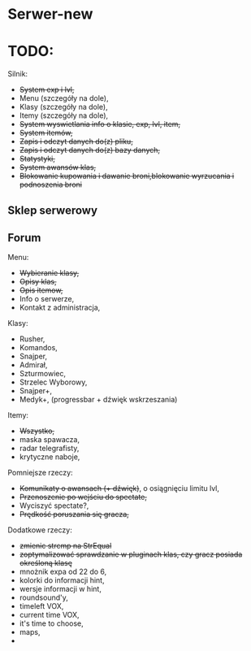 # Serwer-new

# TODO:
Silnik:
- ~~System exp i lvl,~~ 
- Menu (szczegóły na dole),
- Klasy (szczegóły na dole),
- Itemy (szczegóły na dole),
- ~~System wyswietlania info o klasie, exp, lvl, item,~~
- ~~System itemów,~~
- ~~Zapis i odczyt danych do(z) pliku,~~
- ~~Zapis i odczyt danych do(z) bazy danych,~~
- ~~Statystyki,~~
- ~~System awansów klas,~~
- ~~Blokowanie kupowania i dawanie broni,blokowanie wyrzucania i podnoszenia broni~~

## Sklep serwerowy

## Forum


Menu:
- ~~Wybieranie klasy,~~
- ~~Opisy klas,~~
- ~~Opis itemow,~~
- Info o serwerze,
- Kontakt z administracja,

Klasy:
- Rusher,
- Komandos,
- Snajper,
- Admirał,
- Szturmowiec,
- Strzelec Wyborowy,
- Snajper+,
- Medyk+, (progressbar + dźwięk wskrzeszania)

Itemy:
- ~~Wszystko,~~
- maska spawacza,
- radar telegrafisty,
- krytyczne naboje,


Pomniejsze rzeczy:
- ~~Komunikaty o awansach (+ dźwięk)~~, o osiągnięciu limitu lvl, 
- ~~Przenoszenie po wejściu do spectate,~~
- Wyciszyć spectate?,
- ~~Prędkość poruszania się gracza,~~

Dodatkowe rzeczy:
- ~~zmienic strcmp na StrEqual~~
- ~~zoptymalizować sprawdzanie w pluginach klas, czy gracz posiada określoną klasę~~
- mnożnik expa od 22 do 6,
- kolorki do informacji hint,
- wersje informacji w hint,
- roundsound'y,
- timeleft VOX,
- current time VOX,
- it's time to choose,
- maps,
- 
